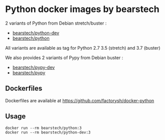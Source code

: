Python docker images by bearstech
==================================

2 variants of Python from Debian stretch/buster :

- [bearstech/python-dev](https://hub.docker.com/r/bearstech/python-dev/)
- [bearstech/python](https://hub.docker.com/r/bearstech/python/)

All variants are available as tag for Python 2.7 3.5 (stretch) and 3.7 (buster)

We also provides 2 variants of Pypy from Debian buster :

- [bearstech/pypy-dev](https://hub.docker.com/r/bearstech/pypy-dev/)
- [bearstech/pypy](https://hub.docker.com/r/bearstech/pypy/)

Dockerfiles
-----------

Dockerfiles are available at https://github.com/factorysh/docker-python

Usage
-----

```
docker run --rm bearstech/python:3
docker run --rm bearstech/python-dev:3
```
